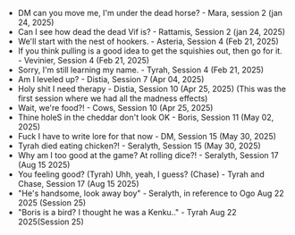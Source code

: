 -   DM can you move me, I'm under the dead horse? - Mara, session 2 (jan 24, 2025)
-   Can I see how dead the dead Vif is? - Rattamis, Session 2 (jan 24, 2025)
-   We'll start with the nest of hookers. - Asteria, Session 4 (Feb 21, 2025)
-   If you think pulling is a good idea to get the squishies out, then go for it. - Vevinier, Session 4 (Feb 21, 2025)
-   Sorry, I'm still learning my name. - Tyrah, Session 4 (Feb 21, 2025)
-   Am I leveled up? - Distia, Session 7 (Apr 04, 2025)
-   Holy shit I need therapy - Distia, Session 10 (Apr 25, 2025) (This was the first session where we had all the madness effects)
-   Wait, we're food?! - Cows, Session 10 (Apr 25, 2025)
-   Thine holeS in the cheddar don't look OK - Boris, Session 11 (May 02, 2025)
-   Fuck I have to write lore for that now - DM, Session 15 (May 30, 2025)
-   Tyrah died eating chicken?! - Seralyth, Session 15 (May 30, 2025)
-   Why am I too good at the game? At rolling dice?! - Seralyth, Session 17 (Aug 15 2025)
-   You feeling good? (Tyrah) Uhh, yeah, I guess? (Chase) - Tyrah and Chase, Session 17 (Aug 15 2025)
-   "He's handsome, look away boy" - Seralyth, in reference to Ogo Aug 22 2025 (Session 25)
-   "Boris is a bird? I thought he was a Kenku.." - Tyrah Aug 22 2025(Session 25)
